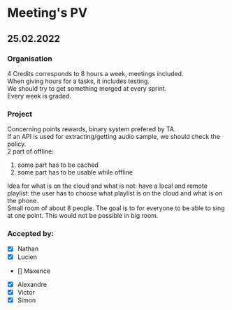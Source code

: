 # Meeting's PV

## 25.02.2022

### Organisation
<p>4 Credits corresponds to 8 hours a week, meetings included.<br>
When giving hours for a tasks, it includes testing.<br>
We should try to get something merged at every sprint.<br>
Every week is graded.</p>

### Project

<p>Concerning points rewards, binary system prefered by TA.<br>
If an API is used for extracting/getting audio sample, we should check the policy.<br>
2 part of offline:<br>

1. some part has to be cached
2. some part has to be usable while offline


Idea for what is on the cloud and what is not: have a local and remote playlist: the user has to choose what playlist is on the cloud and what is on the phone.<br>
Small room of about 8 people. The goal is to for everyone to be able to sing at one point. This would not be possible in big room. <br>

</p>
</p>

### Accepted by:

- [x] Nathan
- [x] Lucien
- [] Maxence
- [x] Alexandre
- [x] Victor
- [x] Simon
